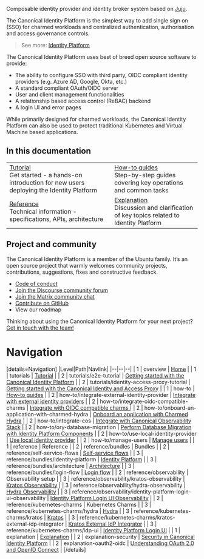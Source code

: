 Composable identity provider and identity broker system based on [Juju](http://juju.is).

The Canonical Identity Platform is the simplest way to add single sign on (SSO) for charmed workloads and centralized authentication, authorisation and access governance controls.

> See more: [Identity Platform](https://charmhub.io/identity-platform)

The Canonical Identity Platform uses best of breed open source software to provide:

- The ability to configure SSO with third party, OIDC compliant identity providers (e.g. Azure AD, Google, Okta, etc.)
- A standard compliant OAuth/OIDC server
- User and client management functionalities
- A relationship based access control (ReBAC) backend
- A login UI and error pages

While primarily designed for charmed workloads, the Canonical Identity Platform can also be used to protect traditional Kubernetes and Virtual Machine based applications.

## In this documentation

|                                                                                                               |                                                                                                       |
| ------------------------------------------------------------------------------------------------------------- | ----------------------------------------------------------------------------------------------------- |
| [Tutorial](/t/11917)</br> Get started - a hands-on introduction for new users deploying the Identity Platform | [How-to guides](/t/11911) </br> Step-by-step guides covering key operations and common tasks          |
| [Reference](/t/11915) </br> Technical information - specifications, APIs, architecture                        | [Explanation](/t/15743) </br> Discussion and clarification of key topics related to Identity Platform |

## Project and community

The Canonical Identity Platform is a member of the Ubuntu family. It’s an open source project that warmly welcomes community projects, contributions, suggestions, fixes and constructive feedback.

- [Code of conduct](https://ubuntu.com/community/code-of-conduct)
- [Join the Discourse community forum](https://discourse.charmhub.io/tag/identity)
- [Join the Matrix community chat](https://matrix.to/#/!nRbdoDYxdQndEfzlJi:ubuntu.com?via=ubuntu.com)
- [Contribute on GitHub](https://github.com/canonical/iam-bundle)
- View our roadmap

Thinking about using the Canonical Identity Platform for your next project? [Get in touch with the team!](https://chat.charmhub.io/charmhub/channels/iam-platform)

# Navigation

[details=Navigation]
|Level|Path|Navlink|
|--|--|--|
| 1 | overview | [Home](/t/11825) |
| 1 | tutorials | [Tutorial](/t/11917) |
| 2 | tutorials/e2e-tutorial | [Getting started with the Canonical Identity Platform](/t/11916) |
| 2 | tutorials/identity-access-proxy-tutorial | [Getting started with the Canonical Identity and Access Proxy](/t/14000) |
| 1 | how-to | [How-to guides](/t/11911) |
| 2 | how-to/integrate-external-identity-provider | [Integrate with external identity providers](/t/11910) |
| 2 | how-to/integrate-oidc-compatible-charms | [Integrate with OIDC compatible charms ](/t/11909) |
| 2 | how-to/onboard-an-application-with-charmed-hydra | [Onboard an application with Charmed Hydra](/t/18152) |
| 2 | how-to/integrate-cos | [Integrate with Canonical Observability Stack](/t/11908) |
| 2 | how-to/ory-database-migration | [Perform Database Migration with Identity Platform Components](/t/11912) |
| 2 | how-to/use-local-identity-provider | [Use local identity provider](/t/15548) |
| 2 | how-to/manage-users | [Manage users](/t/15547) |
| 1 | reference | Reference |
| 2 | reference/bundles | Bundles |
| 2 | reference/self-service-flows | [Self-service flows](/t/15549) |
| 3 | reference/bundles/identity-platform | [Identity Platform](https://charmhub.io/identity-platform) |
| 3 | reference/bundles/architecture | [Architecture](/t/11913) |
| 3 | reference/bundles/login-flow | [Login flow](/t/11914) |
| 2 | reference/observability | Observability setup |
| 3 | reference/observability/kratos-observability | [Kratos Observability](/t/11931) |
| 3 | reference/observability/hydra-observability | [Hydra Observability](/t/11930) |
| 3 | reference/observability/identity-platform-login-ui-observability | [Identity Platform Login UI Observability](/t/11932) |
| 2 | reference/kubernetes-charms | Kubernetes Charms |
| 3 | reference/kubernetes-charms/hydra | [Hydra](https://charmhub.io/hydra) |
| 3 | reference/kubernetes-charms/kratos | [Kratos](https://charmhub.io/kratos) |
| 3 | reference/kubernetes-charms/kratos-external-idp-integrator | [Kratos External IdP Integrator](https://charmhub.io/kratos-external-idp-integrator) |
| 3 | reference/kubernetes-charms/idp-ui | [Identity Platform Login UI](https://charmhub.io/identity-platform-login-ui-operator) |
| 1 | explanation | [Explanation](/t/15743) |
| 2 | explanation-security | [Security in Canonical Identity Platform](/t/15744) |
| 2 | explanation-oauth2-oidc | [Understanding OAuth 2.0 and OpenID Connect](/t/16879) |
[/details]
